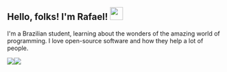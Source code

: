 ## Hello, folks! I'm Rafael! <img src="https://raw.githubusercontent.com/MartinHeinz/MartinHeinz/master/wave.gif" width="30px">

I'm a Brazilian student, learning about the wonders of the amazing world of programming. I love open-source software and how they help a lot of people.

<div style="display: flex; flex-direction: row;">
 <img class="img" src="https://github-readme-stats.vercel.app/api?username=rsmwall&show_icons=true&&bg_color=0d1117&&hide_border=true&&text_color=89929c&&title_color=c9d1d9" />
 <img class="img" src="https://github-readme-stats.vercel.app/api/top-langs/?username=rsmwall&layout=compact&&bg_color=0d1117&&hide_border=true&&text_color=89929c&&title_color=c9d1d9" />
</div>
